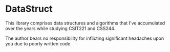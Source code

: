 # DataStruct
This library comprises data structures and algorithms that I've accumulated over the years while studying CSIT221 and CSS244.

The author bears no responsibility for inflicting significant headaches upon you due to poorly written code.
